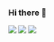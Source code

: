 ### Hi there 👋
[![](https://github.com/arpit-dwivedi/arpit-dwivedi.github.io/raw/master/assets/img/Webp.net-resizeimage.png)](https://www.linkedin.com/in/suleman-s-876903151/)
[![](https://github.com/arpit-dwivedi/arpit-dwivedi/raw/master/kaggle.png)](https://www.kaggle.com/sulemansalmani)
[![](https://media-exp1.licdn.com/dms/image/C560BAQHli6etYJTCrA/company-logo_100_100/0/1594270489954?e=1628121600&v=beta&t=BqtCOEx6FBgURt3iMUspGKQOn6dNXAW9J_13giW-jts)](https://www.hackerrank.com/suleman804)
<!--
**suleman804/suleman804** is a ✨ _special_ ✨ repository because its `README.md` (this file) appears on your GitHub profile.

Here are some ideas to get you started:

- 🔭 I’m currently working on ...
- 🌱 I’m currently learning ...
- 👯 I’m looking to collaborate on ...
- 🤔 I’m looking for help with ...
- 💬 Ask me about ...
- 📫 How to reach me: ...
- 😄 Pronouns: ...
- ⚡ Fun fact: ...
-->
